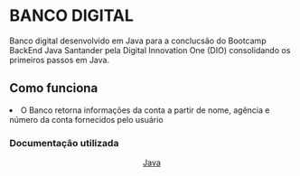 # BANCO DIGITAL 
Banco digital desenvolvido em Java para a conclucsão do Bootcamp BackEnd Java Santander pela Digital Innovation One (DIO) consolidando os primeiros passos em Java. 

<h2> Como funciona </h2>
<lI>O Banco retorna informações da conta a partir de nome, agência e número da conta fornecidos pelo usuário </lI>

<h3> Documentação utilizada </h3>

<div align="center">
<a href="https://docs.oracle.com/en/java/javase/17/" target="_blank"> Java </a><br><br>

